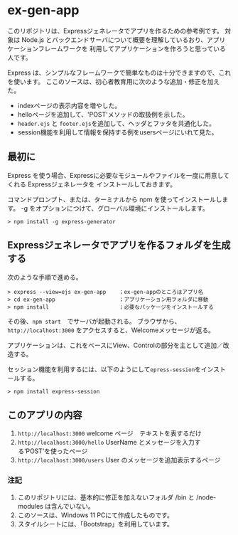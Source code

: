 # ex-gen-app

このリポジトリは、Expressジェネレータでアプリを作るための参考例です。
対象は Node.js とバックエンドサーバについて概要を理解しているおり、アプリケーションフレームワークを
利用してアプリケーションを作ろうと思っている人です。

Express は、シンプルなフレームワークで簡単なものは十分できますので、これを使います。
ここのソースは、初心者教育用に次のような追加・修正を加えた。
* indexページの表示内容を増やした。
* helloページを追加して、'POST'メソッドの取扱例を示した。
* `header.ejs` と `footer.ejs`を追加して、ヘッダとフッタを共通化した。
* session機能を利用して情報を保持する例をusersページにいれて見た。

## 最初に
Express を使う場合、Expressに必要なモジュールやファイルを一度に用意してくれる Expressジェネレータを
インストールしておきます。

コマンドプロンプト、または、ターミナルから npm を使ってインストールします。
-g をオプションにつけて、グローバル環境にインストールします。

`> npm install -g express-generator`

## Expressジェネレータでアプリを作るフォルダを生成する

次のような手順で進める。
```
> express --view=ejs ex-gen-app    ；ex-gen-appのところはアプリ名
> cd ex-gen-app                    ；アプリケーション用フォルダに移動
> npm install                      ；必要なパッケージをインストールする
```
その後、`npm start`　でサーバが起動される。
ブラウザから、`http://localhost:3000` をアクセスすると、Welcomeメッセージが返る。

アプリケーションは、これをベースにView、Controlの部分を主として追加／改造する。

セッション機能を利用するには、以下のようにして`epress-session`をインストールする。
```
> npm install express-session
```

## このアプリの内容

1. `http://localhost:3000`  welcome ページ　テキストを表するだけ
2. `http://localhost:3000/hello`  UserName とメッセージを入力する’POST’を使ったページ
3. `http://localhost:3000/users`  User のメッセージを追加表示するページ

### 注記

1. このリポジトリには、基本的に修正を加えないフォルダ /bin と /node-modules は含んでいない。
2. このソースは、Windows 11 PCにて作成したものです。
3. スタイルシートには、「Bootstrap」を利用しています。


